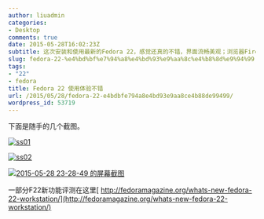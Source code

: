 ```yaml
---
author: liuadmin
categories:
- Desktop
comments: true
date: 2015-05-28T16:02:23Z
subtitle: 这次安装和使用最新的Fedora 22，感觉还真的不错，界面流畅美观；浏览器Firefox的字体也有很大改进。文件浏览器的图标和操作都很好。感觉Linux桌面做的越来越好了。
slug: fedora-22-%e4%bd%bf%e7%94%a8%e4%bd%93%e9%aa%8c%e4%b8%8d%e9%94%99
tags:
- "22"
- fedora
title: Fedora 22 使用体验不错
url: /2015/05/28/fedora-22-e4bdbfe794a8e4bd93e9aa8ce4b88de99499/
wordpress_id: 53719
---
```


下面是随手的几个截图。

[![ss01](http://7bv9gn.com1.z0.glb.clouddn.com/wp-content/uploads/2015/05/ss01-1024x576.jpg)](http://7bv9gn.com1.z0.glb.clouddn.com/wp-content/uploads/2015/05/ss01.jpg)

[![ss02](http://7bv9gn.com1.z0.glb.clouddn.com/wp-content/uploads/2015/05/ss02-1024x576.jpg)](http://7bv9gn.com1.z0.glb.clouddn.com/wp-content/uploads/2015/05/ss02.jpg)

[![2015-05-28 23-28-49 的屏幕截图](http://7bv9gn.com1.z0.glb.clouddn.com/wp-content/uploads/2015/05/2015-05-28-23-28-49-的屏幕截图1-1024x576.png)](http://7bv9gn.com1.z0.glb.clouddn.com/wp-content/uploads/2015/05/2015-05-28-23-28-49-的屏幕截图1.png)

一部分F22新功能评测在这里[ http://fedoramagazine.org/whats-new-fedora-22-workstation/](http://fedoramagazine.org/whats-new-fedora-22-workstation/)



